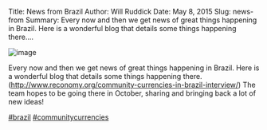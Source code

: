 Title: News from Brazil
Author: Will Ruddick
Date: May 8, 2015
Slug: news-from
Summary: Every now and then we get news of great things happening in Brazil. Here is a wonderful blog that details some things happening there....

![image](/images/blog/news-from1.webp)

Every now and then we get news of great things happening in Brazil. Here
is a wonderful blog that details some things happening there.
(http://www.reconomy.org/community-currencies-in-brazil-interview/) The
team hopes to be going there in October, sharing and bringing back a lot
of new ideas!

[#brazil](https://www.grassrootseconomics.org/blog/hashtags/brazil)
[#communitycurrencies](https://www.grassrootseconomics.org/blog/hashtags/communitycurrencies)
